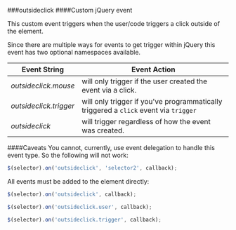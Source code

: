 ###outsideclick
####Custom jQuery event


This custom event triggers when the user/code triggers a click outside of the element.

Since there are multiple ways for events to get trigger within jQuery this event has two optional namespaces available.

Event String | Event Action
-------------|--------------
_outsideclick.mouse_ | will only trigger if the user created the event via a click.
_outsideclick.trigger_ | will only trigger if you've programmatically triggered a `click` event via `trigger`
_outsideclick_ | will trigger regardless of how the event was created.


####Caveats
You cannot, currently, use event delegation to handle this event type. So the following will not work:

```js
$(selector).on('outsideclick', 'selector2', callback);
```

All events must be added to the element directly:

```js
$(selector).on('outsideclick', callback);

$(selector).on('outsideclick.user', callback);

$(selector).on('outsideclick.trigger', callback);
```
